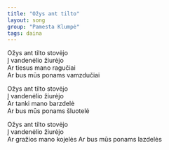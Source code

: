 ```yaml
---
title: "Ožys ant tilto"
layout: song
group: "Pamesta Klumpė"
tags: daina
---
```

Ožys ant tilto stovėjo  
Į vandenėlio žiurėjo  
Ar tiesus mano ragučiai  
Ar bus mūs ponams vamzdučiai

Ožys ant tilto stovėjo  
Į vandenėlio žiurėjo  
Ar tanki mano barzdelė  
Ar bus mūs ponams šluotelė

Ožys ant tilto stovėjo  
Į vandenėlio žiurėjo  
Ar gražios mano kojelės
Ar bus mūs ponams lazdelės
